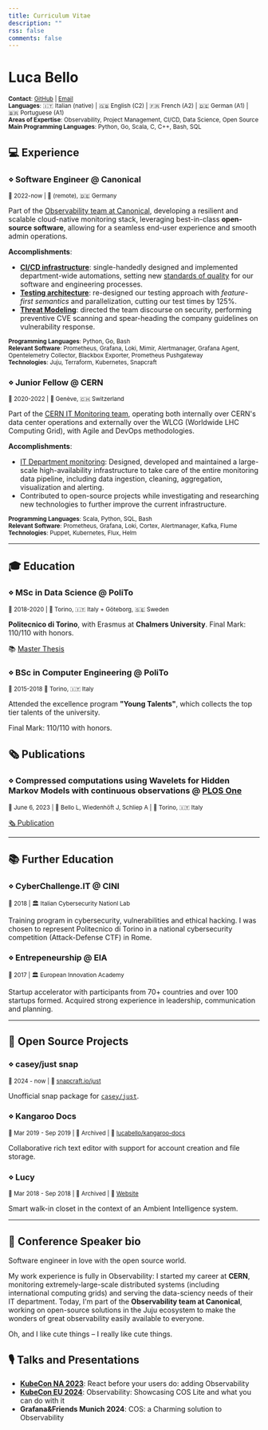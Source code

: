 ```yaml
---
title: Curriculum Vitae
description: ""
rss: false
comments: false
---
```

# Luca Bello

<small>
<b>Contact</b>: <a href="https://github.com/lucabello">GitHub</a> | <a href="mailto:lusgabello@gmail.com">Email</a><br/>
<b>Languages</b>: 🇮🇹 Italian (native) | 🇬🇧 English (C2) | 🇫🇷 French (A2) | 🇩🇪 German (A1) | 🇧🇷 Portuguese (A1)<br/>
<b>Areas of Expertise</b>: Observability, Project Management, CI/CD, Data Science, Open Source<br/>
<b>Main Programming Languages</b>: Python, Go, Scala, C, C++, Bash, SQL<br/>
</small>

## 💻 Experience

### ⋄ Software Engineer @ Canonical

<small>📅 2022-now | 📍 (remote), 🇩🇪 Germany </small>

Part of the [Observability team at Canonical](https://charmhub.io/topics/canonical-observability-stack), developing a resilient and scalable cloud-native monitoring stack, leveraging best-in-class **open-source software**, allowing for a seamless end-user experience and smooth admin operations.

**Accomplishments**:
- [**CI/CD infrastructure**](https://github.com/canonical/observability): single-handedly designed and implemented department-wide automations, setting new [standards of quality](https://discourse.charmhub.io/t/16697) for our software and engineering processes.
- [**Testing architecture**](): re-designed our testing approach with *feature-first semantics* and parallelization, cutting our test times by 125%.
- [**Threat Modeling**](): directed the team discourse on security, performing preventive CVE scanning and spear-heading the company guidelines on vulnerability response.


<small><b>Programming Languages</b>: Python, Go, Bash</small><br/>
<small><b>Relevant Software</b>: Prometheus, Grafana, Loki, Mimir, Alertmanager, Grafana Agent, Opentelemetry Collector, Blackbox Exporter, Prometheus Pushgateway</small><br/>
<small><b>Technologies</b>: Juju, Terraform, Kubernetes, Snapcraft</small><br/>

### ⋄ Junior Fellow @ CERN
<small>📅 2020-2022 | 📍 Genève, 🇨🇭 Switzerland</small>

Part of the [CERN IT Monitoring team](https://monit.web.cern.ch/), operating both internally over CERN's data center operations and externally over the WLCG (Worldwide LHC Computing Grid), with Agile and DevOps methodologies.

**Accomplishments**:

- [IT Department monitoring](http://monit-grafana-open.cern.ch/): Designed, developed and maintained a large-scale high-availability infrastructure to take care of the entire monitoring data pipeline, including data ingestion, cleaning, aggregation, visualization and alerting.
- Contributed to open-source projects while investigating and researching new technologies to further improve the current infrastructure.

<small><b>Programming Languages</b>: Scala, Python, SQL, Bash</small><br/>
<small><b>Relevant Software</b>: Prometheus, Grafana, Loki, Cortex, Alertmanager, Kafka, Flume</small><br/>
<small><b>Technologies</b>: Puppet, Kubernetes, Flux, Helm</small>

---

## 🎓 Education

### ⋄ MSc in Data Science @ PoliTo

<small>📅 2018-2020 | 📍 Torino, 🇮🇹 Italy + Göteborg, 🇸🇪 Sweden</small>

**Politecnico di Torino**, with Erasmus at **Chalmers University**. Final Mark: 110/110 with honors.

📚 [Master Thesis](https://odr.chalmers.se/items/458f154c-0947-4d67-a1b1-e6218bd34a79)

### ⋄ BSc in Computer Engineering @ PoliTo
<small>📅 2015-2018 📍 Torino, 🇮🇹 Italy</small>

Attended the excellence program **"Young Talents"**, which collects the top tier talents of the university.

Final Mark: 110/110 with honors.

## 🗞️ Publications

### ⋄ Compressed computations using Wavelets for Hidden Markov Models with continuous observations @ [PLOS One](https://journals.plos.org/)
<small>📅 June 6, 2023 | 👤 Bello L, Wiedenhöft J, Schliep A | 📍 Torino, 🇮🇹 Italy</small>

[🗞️ Publication](https://journals.plos.org/plosone/article?id=10.1371/journal.pone.0286074)

---

## 📚 Further Education

### ⋄ CyberChallenge.IT @ CINI
<small>📅 2018 | 🏛️ Italian Cybersecurity Nationl Lab</small>

Training program in cybersecurity, vulnerabilities and ethical hacking. I was chosen to represent Politecnico di Torino in a national cybersecurity competition (Attack-Defense CTF) in Rome.

### ⋄ Entrepeneurship @ EIA
<small>📅 2017 | 🏛️ European Innovation Academy</small>

Startup accelerator with participants from 70+ countries and over 100 startups formed. Acquired strong experience in leadership, communication and planning.

---

## 🌻 Open Source Projects

### ⋄ casey/just snap
<small>📅 2024 - now | 🔗 [snapcraft.io/just](https://snapcraft.io/just)</small>

Unofficial snap package for [`casey/just`](https://github.com/casey/just).

### ⋄ Kangaroo Docs
<small>📅 Mar 2019 - Sep 2019 | 📁 Archived | 🔗 [lucabello/kangaroo-docs](https://github.com/lucabello/kangaroo-docs)</small>

Collaborative rich text editor with support for account creation and file storage.


### ⋄  Lucy
<small>📅 Mar 2018 - Sep 2018 | 📁 Archived | 🔗 [Website](https://ami-2018.github.io/Lucy/)</small>

Smart walk-in closet in the context of an Ambient Intelligence system.

---

## 📜 Conference Speaker bio

Software engineer in love with the open source world.

My work experience is fully in Observability: I started my career at **CERN**, monitoring extremely-large-scale distributed systems (including international computing grids) and serving the data-sciency needs of their IT department. Today, I'm part of the **Observability team at Canonical**, working on open-source solutions in the Juju ecosystem to make the wonders of great observability easily available to everyone.

Oh, and I like cute things – I really like cute things.

## 🎙️ Talks and Presentations

- [**KubeCon NA 2023**](https://www.youtube.com/watch?v=PCugXFD82Mg&list=PLwFSk464RMxmdkj92EtrMXhG0caGtQxc8&index=9): React before your users do: adding Observability
- [**KubeCon EU 2024**](https://www.youtube.com/watch?v=q1mfsq0DxiM&list=PLwFSk464RMxnZKy7SIP2X49Zzocnl8Dze&index=9): Observability: Showcasing COS Lite and what you can do with it
- **Grafana&Friends Munich 2024**: COS: a Charming solution to Observability
